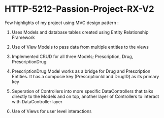 # HTTP-5212-Passion-Project-RX-V2

Few highlights of my project using MVC design pattern :

1) Uses Models  and database tables created using Entity Relationship Framework

2) Use of View Models to pass data from multiple entities to the views

3) Implemented CRUD for all three Models; Prescription, Drug, PrescriptionDrug

4) PrescriptionDrug Model works as a bridge for Drug and Prescription Entities. It has a composie key (PrescriptionId and DrugID) as its primary key

5) Seperation of Controllers into more specific DataControllers that talks directly to the Models and on top, another layer of Controllers to interact with 
   DataController layer

6) Use of Views for user level interactions



